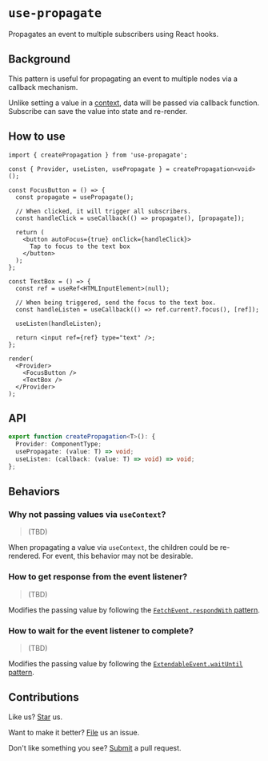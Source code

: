 # `use-propagate`

Propagates an event to multiple subscribers using React hooks.

## Background

This pattern is useful for propagating an event to multiple nodes via a callback mechanism.

Unlike setting a value in a [context](https://react.dev/reference/react/createContext), data will be passed via callback function. Subscribe can save the value into state and re-render.

## How to use

```tsx
import { createPropagation } from 'use-propagate';

const { Provider, useListen, usePropagate } = createPropagation<void>();

const FocusButton = () => {
  const propagate = usePropagate();

  // When clicked, it will trigger all subscribers.
  const handleClick = useCallback(() => propagate(), [propagate]);

  return (
    <button autoFocus={true} onClick={handleClick}>
      Tap to focus to the text box
    </button>
  );
};

const TextBox = () => {
  const ref = useRef<HTMLInputElement>(null);

  // When being triggered, send the focus to the text box.
  const handleListen = useCallback(() => ref.current?.focus(), [ref]);

  useListen(handleListen);

  return <input ref={ref} type="text" />;
};

render(
  <Provider>
    <FocusButton />
    <TextBox />
  </Provider>
);
```

## API

```ts
export function createPropagation<T>(): {
  Provider: ComponentType;
  usePropagate: (value: T) => void;
  useListen: (callback: (value: T) => void) => void;
};
```

## Behaviors

### Why not passing values via `useContext`?

> (TBD)

When propagating a value via `useContext`, the children could be re-rendered. For event, this behavior may not be desirable.

### How to get response from the event listener?

> (TBD)

Modifies the passing value by following the [`FetchEvent.respondWith` pattern](https://developer.mozilla.org/en-US/docs/Web/API/FetchEvent/respondWith).

### How to wait for the event listener to complete?

> (TBD)

Modifies the passing value by following the [`ExtendableEvent.waitUntil` pattern](https://developer.mozilla.org/en-US/docs/Web/API/ExtendableEvent/waitUntil).

## Contributions

Like us? [Star](https://github.com/compulim/use-propagate/stargazers) us.

Want to make it better? [File](https://github.com/compulim/use-propagate/issues) us an issue.

Don't like something you see? [Submit](https://github.com/compulim/use-propagate/pulls) a pull request.
